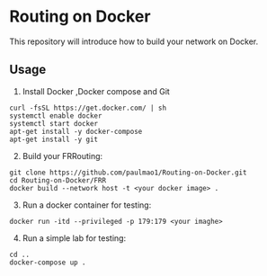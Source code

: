 # Routing on Docker

This repository will introduce how to build your network on Docker.

## Usage

1. Install Docker ,Docker compose and Git
```
curl -fsSL https://get.docker.com/ | sh
systemctl enable docker
systemctl start docker
apt-get install -y docker-compose
apt-get install -y git
```

2. Build your FRRouting:
```
git clone https://github.com/paulmao1/Routing-on-Docker.git
cd Routing-on-Docker/FRR
docker build --network host -t <your docker image> .
```

3. Run a docker container for testing:
```
docker run -itd --privileged -p 179:179 <your imaghe>
```

4. Run a simple lab for testing:
```
cd ..
docker-compose up .
```
